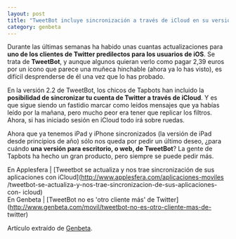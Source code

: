 ```yaml
---
layout: post
title: "TweetBot incluye sincronización a través de iCloud en su versión 2.2"
category: genbeta
---
```




Durante las últimas semanas ha habido unas cuantas actualizaciones para **uno
de los clientes de Twitter predilectos para los usuarios de iOS**. Se trata de
**TweetBot**, y aunque algunos quieran verlo como pagar 2,39 euros por un
icono que parece una muñeca hinchable (ahora ya lo has visto), es difícil
desprenderse de él una vez que lo has probado.

En la versión 2.2 de TweetBot, los chicos de Tapbots han incluido la
**posibilidad de sincronizar tu cuenta de Twitter a través de iCloud**. Y es
que sigue siendo un fastidio marcar como leídos mensajes que ya habías leído
por la mañana, pero mucho peor era tener que replicar los filtros. Ahora, si
has iniciado sesión en iCloud todo irá sobre ruedas.

Ahora que ya tenemos iPad y iPhone sincronizados (la versión de iPad desde
principios de año) sólo nos queda por pedir un último deseo, ¿para cuándo
**una versión para escritorio, o web, de TweetBot**? La gente de Tapbots ha
hecho un gran producto, pero siempre se puede pedir más.

En Applesfera | [Tweetbot se actualiza y nos trae sincronización de sus
aplicaciones con iCloud](http://www.applesfera.com/aplicaciones-moviles
/tweetbot-se-actualiza-y-nos-trae-sincronizacion-de-sus-aplicaciones-con-
icloud)  
En Genbeta | [TweetBot no es 'otro cliente más' de
Twitter](http://www.genbeta.com/movil/tweetbot-no-es-otro-cliente-mas-de-
twitter)

Artículo extraído de [Genbeta](http://www.genbeta.com).